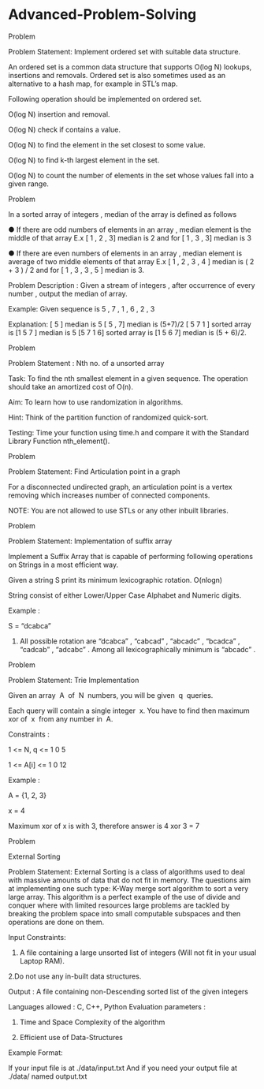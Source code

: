 # Advanced-Problem-Solving

Problem

Problem Statement: Implement ordered set with suitable data structure.

An ordered set is a common data structure that supports O(log N) lookups, insertions
and removals. Ordered set is also sometimes used as an alternative to a hash map, for
example in STL’s map.

Following operation should be implemented on ordered set.

O(log N) insertion and removal.

O(log N) check if contains a value.

O(log N) to find the element in the set closest to some value.

O(log N) to find k-th largest element in the set.

O(log N) to count the number of elements in the set whose values fall into a
given range.


Problem

In a sorted array of integers , median of the array is defined as follows

● If there are odd numbers of elements in an array , median element is the middle
of that array E.x [ 1 , 2 , 3] median is 2 and for [ 1 , 3 , 3] median is 3

● If there are even numbers of elements in an array , median element is average of
two middle elements of that array E.x [ 1 , 2 , 3 , 4 ] median is ( 2 + 3 ) / 2 and for
[ 1 , 3 , 3 , 5 ] median is 3.

Problem Description​ : Given a stream of integers , after occurrence of every
number , output the median of array.

Example:​ Given sequence is 5 , 7 , 1 , 6 , 2 , 3

Explanation:​ [ 5 ] median is 5 [ 5 , 7] median is (5+7)/2 [ 5 7 1 ] sorted array is
[1 5 7 ] median is 5 [5 7 1 6] sorted array is [1 5 6 7] median is (5 + 6)/2.


Problem

Problem Statement : Nth no. of a unsorted array

Task: To find the nth smallest element in a given sequence. The operation should take
an amortized cost of O(n).

Aim: To learn how to use randomization in algorithms.

Hint: Think of the partition function of randomized quick-sort.

Testing: Time your function using time.h and compare it with the Standard Library Function
nth_element().


Problem

Problem Statement: Find Articulation point in a graph

For a disconnected undirected graph, an articulation point is a vertex removing which
increases number of connected components.

NOTE: You are not allowed to use STLs or any other inbuilt libraries.


Problem

Problem Statement: Implementation of suffix array

Implement a Suffix Array that is capable of performing following operations on Strings in a
most efficient way.

Given a string S print its minimum lexicographic rotation. ​ O(nlogn)

String consist of either Lower/Upper Case Alphabet and Numeric digits.

Example :

S = “dcabca”

1. All possible rotation are “dcabca” , “cabcad” , “abcadc” , “bcadca” , “cadcab” , “adcabc” .
Among all lexicographically minimum is “abcadc” .


Problem

Problem Statement: Trie Implementation

Given an array ​ A ​ of ​ N ​ numbers, you will be given ​ q ​ queries.

Each query will contain a single integer ​ x.​ You have to find then maximum xor of ​ x ​ from any
number in ​ A.

Constraints :

1 <= N, q <= 1 0 5

1 <= A[i] <= 1 0 12

Example :

A = {1, 2, 3}

x = 4

Maximum xor of x is with 3, therefore answer is 4 xor 3 = 7


Problem

External Sorting

Problem Statement: External Sorting is a class of algorithms used to deal with massive
amounts of data that do not fit in memory. The questions aim at implementing one such type:
K-Way merge sort algorithm to sort a very large array. This algorithm is a perfect example of
the use of divide and conquer where with limited resources large problems are tackled by
breaking the problem space into small computable subspaces and then operations are done
on them.

Input Constraints:

1. A file containing a large unsorted list of integers (Will not fit in your usual
Laptop RAM).

2.Do not use any in-built data structures.

Output : A file containing non-Descending sorted list of the given integers

Languages allowed : C, C++, Python Evaluation parameters :

1. Time and Space Complexity of the algorithm

2. Efficient use of Data-Structures

Example Format:

If your input file is at ./data/input.txt And if you need your output file at ./data/ named
output.txt

